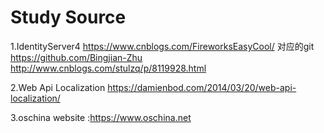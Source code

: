 # Study Source
1.IdentityServer4	https://www.cnblogs.com/FireworksEasyCool/   对应的git https://github.com/Bingjian-Zhu
			http://www.cnblogs.com/stulzq/p/8119928.html
			
2.Web Api Localization https://damienbod.com/2014/03/20/web-api-localization/

3.oschina website :https://www.oschina.net
